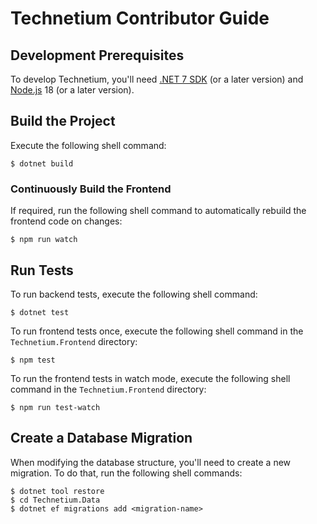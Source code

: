 Technetium Contributor Guide
============================

Development Prerequisites
-------------------------
To develop Technetium, you'll need [.NET 7 SDK][dotnet] (or a later version) and [Node.js][node-js] 18 (or a later version).

Build the Project
-----------------
Execute the following shell command:

```console
$ dotnet build
```

### Continuously Build the Frontend
If required, run the following shell command to automatically rebuild the frontend code on changes:
```console
$ npm run watch
```

Run Tests
---------
To run backend tests, execute the following shell command:
```console
$ dotnet test
```

To run frontend tests once, execute the following shell command in the `Technetium.Frontend` directory:
```console
$ npm test
```

To run the frontend tests in watch mode, execute the following shell command in the `Technetium.Frontend` directory:
```console
$ npm run test-watch
```

Create a Database Migration
---------------------------
When modifying the database structure, you'll need to create a new migration. To do that, run the following shell commands:

```console
$ dotnet tool restore
$ cd Technetium.Data
$ dotnet ef migrations add <migration-name>
```

[dotnet]: https://dot.net/
[node-js]: https://nodejs.org/
